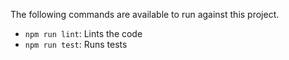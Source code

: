 The following commands are available to run against this project.

- `npm run lint`: Lints the code
- `npm run test`: Runs tests
